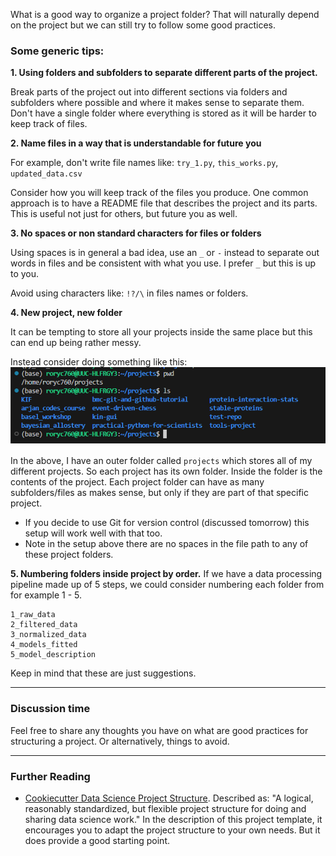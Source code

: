 What is a good way to organize a project folder? That will naturally depend on the project but we can still try to follow some good practices. 

### Some generic tips:

**1. Using folders and subfolders to separate different parts of the project.**

Break parts of the project out into different sections via folders and subfolders where possible and where it makes sense to separate them. 
Don't have a single folder where everything is stored as it will be harder to keep track of files. 


**2. Name files in a way that is understandable for future you**

For example, don't write file names like: `try_1.py`, `this_works.py`, `updated_data.csv`

Consider how you will keep track of the files you produce. One common approach is to have a README file that describes the project and its parts. This is useful not just for others, but future you as well. 

**3. No spaces or non standard characters for files or folders**

Using spaces is in general a bad idea, use an `_` or `-` instead to separate out words in files and be consistent with what you use. I prefer `_` but this is up to you.

Avoid using characters like: `!?/\` in files names or folders. 


**4. New project, new folder**

It can be tempting to store all your projects inside the same place but this can end up being rather messy. 

Instead consider doing something like this:
![project setup image](../assets/day2/git_project_setup.png)

In the above, I have an outer folder called `projects` which stores all of my different projects. So each project has its own folder. Inside the folder is the contents of the project. Each project folder can have as many subfolders/files as makes sense, but only if they are part of that specific project. 

- If you decide to use Git for version control (discussed tomorrow) this setup will work well with that too. 
- Note in the setup above there are no spaces in the file path to any of these project folders. 


**5. Numbering folders inside project by order.** 
If we have a data processing pipeline made up of 5 steps, we could consider numbering each folder from for example 1 - 5. 

```
1_raw_data
2_filtered_data
3_normalized_data
4_models_fitted
5_model_description
```

Keep in mind that these are just suggestions. 

---

### Discussion time

Feel free to share any thoughts you have on what are good practices for structuring a project. Or alternatively, things to avoid. 

---

### Further Reading

- [Cookiecutter Data Science Project Structure](https://drivendata.github.io/cookiecutter-data-science/). Described as: "A logical, reasonably standardized, but flexible project structure for doing and sharing data science work." In the description of this project template, it encourages you to adapt the project structure to your own needs. But it does provide a good starting point. 

